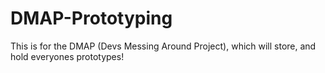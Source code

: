 # DMAP-Prototyping
This is for the DMAP (Devs Messing Around Project), which will store, and hold everyones prototypes!
